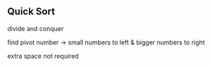 ## Quick Sort

divide and conquer

find pivot number -> small numbers to left & bigger numbers to right

extra space not required

```python

```